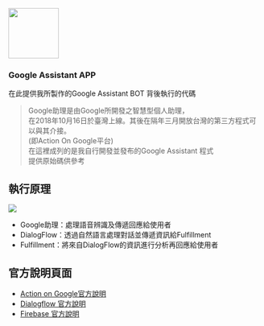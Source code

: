 [<img src="https://upload.wikimedia.org/wikipedia/commons/c/cb/Google_Assistant_logo.svg" width=100 height=100 />](https://assistant.google.com/intl/zh_tw/)

### Google Assistant APP  

在此提供我所製作的Google Assistant BOT 背後執行的代碼  
>Google助理是由Google所開發之智慧型個人助理，  
>在2018年10月16日於臺灣上線。其後在隔年三月開放台灣的第三方程式可以與其介接。  
>(即Action On Google平台)  
>在這裡成列的是我自行開發並發布的Google Assistant 程式  
>提供原始碼供參考  
     
執行原理
-------
[<img src="https://developers.google.com/assistant/conversational/images/aog-user-query-to-fulfillment.png" />](https://developers.google.com/assistant/conversational/overview)

* Google助理：處理語音辨識及傳遞回應給使用者  
* DialogFlow：透過自然語言處理對話並傳遞資訊給Fulfillment  
* Fulfillment：將來自DialogFlow的資訊進行分析再回應給使用者

官方說明頁面
-------
* [Action on Google官方說明](https://developers.google.com/actions/) 
* [Dialogflow 官方說明](https://dialogflow.com/docs/getting-started)
* [Firebase 官方說明](https://firebase.google.com/docs)



